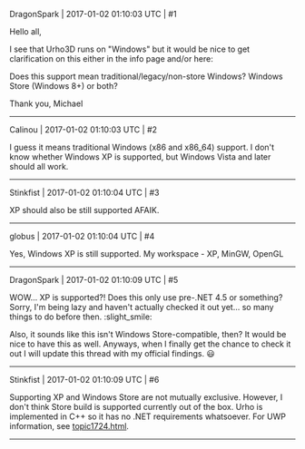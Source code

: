 DragonSpark | 2017-01-02 01:10:03 UTC | #1

Hello all,

I see that Urho3D runs on "Windows" but it would be nice to get clarification on this either in the info page and/or here:

Does this support mean traditional/legacy/non-store Windows?  Windows Store (Windows 8+) or both?

Thank you,
Michael

-------------------------

Calinou | 2017-01-02 01:10:03 UTC | #2

I guess it means traditional Windows (x86 and x86_64) support. I don't know whether Windows XP is supported, but Windows Vista and later should all work.

-------------------------

Stinkfist | 2017-01-02 01:10:04 UTC | #3

XP should also be still supported AFAIK.

-------------------------

globus | 2017-01-02 01:10:04 UTC | #4

Yes, Windows XP is still supported.
My workspace - XP, MinGW, OpenGL

-------------------------

DragonSpark | 2017-01-02 01:10:09 UTC | #5

WOW... XP is supported?!  Does this only use pre-.NET 4.5 or something?  Sorry, I'm being lazy and haven't actually checked it out yet... so many things to do before then. :slight_smile:

Also, it sounds like this isn't Windows Store-compatible, then?  It would be nice to have this as well.  Anyways, when I finally get the chance to check it out I will update this thread with my official findings.  :smiley:

-------------------------

Stinkfist | 2017-01-02 01:10:09 UTC | #6

Supporting XP and Windows Store are not mutually exclusive. However, I don't think Store build is supported currently out of the box. Urho is implemented in C++ so it has no .NET requirements whatsoever. For UWP information, see [topic1724.html](http://discourse.urho3d.io/t/windows-10-uwp-support/1659/1).

-------------------------

